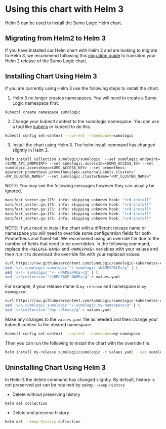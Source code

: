 # Using this chart with Helm 3

Helm 3 can be used to install the Sumo Logic Helm chart.

## Migrating from Helm2 to Helm 3

If you have installed our Helm chart with Helm 2 and are looking to migrate to Helm 3, we recommend following this [migration guide](https://helm.sh/blog/migrate-from-helm-v2-to-helm-v3/) to transition your Helm 2 release of the Sumo Logic chart.

## Installing Chart Using Helm 3

If you are currently using Helm 3 use the following steps to install the chart.

  1. Helm 3 no longer creates namespaces. You will need to create a Sumo Logic namespace first.
  
```
kubectl create namespace sumologic
```

  2. Change your kubectl context to the sumologic namespace. You can use a tool like [kubens](https://github.com/ahmetb/kubectx) or kubectl to do this.
  
```bash
kubectl config set-context --current --namespace=sumologic
```

  3. Install the chart using Helm 3. The helm install command has changed slightly in Helm 3.
  
```
helm install collection sumologic/sumologic  --set sumologic.endpoint=<SUMO_API_ENDPOINT> --set sumologic.accessId=<SUMO_ACCESS_ID> --set sumologic.accessKey=<SUMO_ACCESS_KEY> --set prometheus-operator.prometheus.prometheusSpec.externalLabels.cluster="<MY_CLUSTER_NAME>" --set sumologic.clusterName="<MY_CLUSTER_NAME>"
```

NOTE: You may see the following messages however they can usually be ignored.

```bash
manifest_sorter.go:175: info: skipping unknown hook: "crd-install"
manifest_sorter.go:175: info: skipping unknown hook: "crd-install"
manifest_sorter.go:175: info: skipping unknown hook: "crd-install"
manifest_sorter.go:175: info: skipping unknown hook: "crd-install"
manifest_sorter.go:175: info: skipping unknown hook: "crd-install"
```

NOTE: If you need to install the chart with a different release name or namespace you will need to override some configuration fields for both Prometheus and fluent-bit. We recommend using an override file due to the number of fields that need to be overridden. In the following command, replace the `<RELEASE-NAME>` and `<NAMESPACE>` variables with your values and then run it to download the override file with your replaced values:

```bash
curl https://raw.githubusercontent.com/SumoLogic/sumologic-kubernetes-collection/master/deploy/helm/sumologic/values.yaml | \
sed 's/\-sumologic.sumologic'"/-sumologic.<NAMESPACE>/g" | \
sed 's/\- sumologic'"/- <NAMESPACE>/g" | \
sed 's/\collection'"/<RELEASE-NAME>/g" > values.yaml
```

For example, if your release name is `my-release` and namespace is `my-namespace`:
```bash
curl https://raw.githubusercontent.com/SumoLogic/sumologic-kubernetes-collection/master/deploy/helm/sumologic/values.yaml | \
sed 's/\-sumologic.sumologic'"/-sumologic.my-namespace/g" | \
sed 's/\collection'"/my-release/g" > values.yaml
```

Make any changes to the `values.yaml` file as needed and then change your kubectl context to the desired namespace.

```bash
kubectl config set-context --current --namespace=my-namespace
```
 
Then you can run the following to install the chart with the override file.

```bash
helm install my-release sumologic/sumologic -f values.yaml --set sumologic.endpoint=<SUMO_API_ENDPOINT> --set sumologic.accessId=<SUMO_ACCESS_ID> --set sumologic.accessKey=<SUMO_ACCESS_KEY> 
```

## Uninstalling Chart Using Helm 3

In Helm 3 the delete command has changed slightly. By default, history is not preserved yet can be retained by using `--keep-history`

  * Delete without preserving history
  
```bash
helm del collection
```

  * Delete and preserve history
  
```bash
helm del --keep-history collection
```
